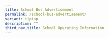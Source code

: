 ```yaml
---
title: School Bus Advertisement
permalink: /school-bus-advertisement/
variant: tiptap
description: ""
third_nav_title: School Operating Information
---
```

